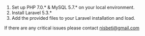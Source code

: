 1) Set up PHP 7.0.* & MySQL 5.7.* on your local environment.
2) Install Laravel 5.3.*
3) Add the provided files to your Laravel installation and load.

If there are any critical issues please contact nisbeti@gmail.com